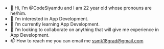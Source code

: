 - 👋 Hi, I’m @CodeSiyamdu and I am 22 year old whose pronouns are he/him.
- 👀 I’m interested in App Development.
- 🌱 I’m currently learning App Development.
- 💞️ I’m looking to collaborate on anything that will give me experience in App Development.
- 📫 How to reach me you can email me ssmk18grad@gmail.com

<!---
CodeSiyamdu/CodeSiyamdu is a ✨ special ✨ repository because its `README.md` (this file) appears on your GitHub profile.
You can click the Preview link to take a look at your changes.
--->
